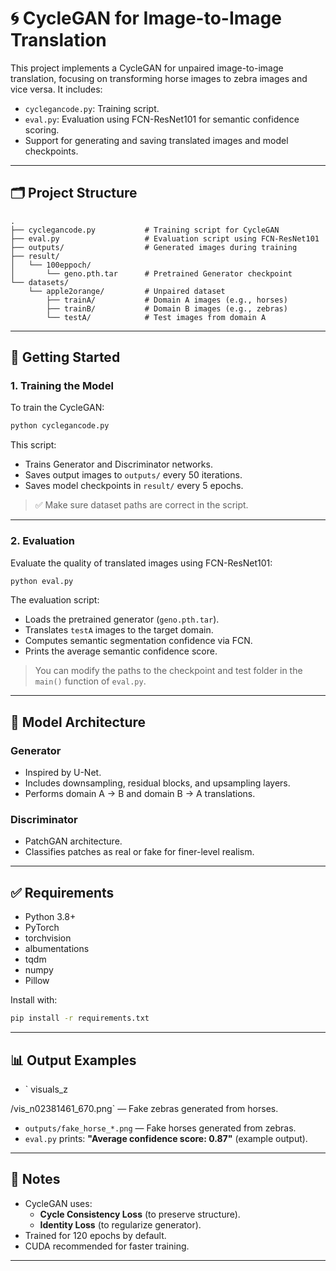 # 🌀 CycleGAN for Image-to-Image Translation

This project implements a CycleGAN for unpaired image-to-image translation, focusing on transforming horse images to zebra images and vice versa. It includes:

- `cyclegancode.py`: Training script.
- `eval.py`: Evaluation using FCN-ResNet101 for semantic confidence scoring.
- Support for generating and saving translated images and model checkpoints.

---

## 🗂️ Project Structure

```
.
├── cyclegancode.py           # Training script for CycleGAN
├── eval.py                   # Evaluation script using FCN-ResNet101
├── outputs/                  # Generated images during training
├── result/
│   └── 100eppoch/
│       └── geno.pth.tar      # Pretrained Generator checkpoint
└── datasets/
    └── apple2orange/         # Unpaired dataset
        ├── trainA/           # Domain A images (e.g., horses)
        ├── trainB/           # Domain B images (e.g., zebras)
        └── testA/            # Test images from domain A
```

---

## 🚀 Getting Started

### 1. Training the Model

To train the CycleGAN:

```bash
python cyclegancode.py
```

This script:
- Trains Generator and Discriminator networks.
- Saves output images to `outputs/` every 50 iterations.
- Saves model checkpoints in `result/` every 5 epochs.

> ✅ Make sure dataset paths are correct in the script.

---

### 2. Evaluation

Evaluate the quality of translated images using FCN-ResNet101:

```bash
python eval.py
```

The evaluation script:
- Loads the pretrained generator (`geno.pth.tar`).
- Translates `testA` images to the target domain.
- Computes semantic segmentation confidence via FCN.
- Prints the average semantic confidence score.

> You can modify the paths to the checkpoint and test folder in the `main()` function of `eval.py`.

---

## 🧠 Model Architecture

### Generator
- Inspired by U-Net.
- Includes downsampling, residual blocks, and upsampling layers.
- Performs domain A → B and domain B → A translations.

### Discriminator
- PatchGAN architecture.
- Classifies patches as real or fake for finer-level realism.

---

## ✅ Requirements

- Python 3.8+
- PyTorch
- torchvision
- albumentations
- tqdm
- numpy
- Pillow

Install with:

```bash
pip install -r requirements.txt
```



---

## 📊 Output Examples

- `    visuals_z

/vis_n02381461_670.png` — Fake zebras generated from horses.
- `outputs/fake_horse_*.png` — Fake horses generated from zebras.
- `eval.py` prints: **"Average confidence score: 0.87"** (example output).

---

## 📎 Notes

- CycleGAN uses:
  - **Cycle Consistency Loss** (to preserve structure).
  - **Identity Loss** (to regularize generator).
- Trained for 120 epochs by default.
- CUDA recommended for faster training.

---


